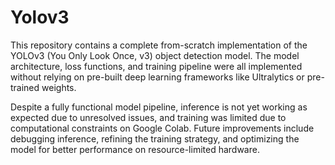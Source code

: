 # Yolov3
This repository contains a complete from-scratch implementation of the YOLOv3 (You Only Look Once, v3) object detection model. The model architecture, loss functions, and training pipeline were all implemented without relying on pre-built deep learning frameworks like Ultralytics or pre-trained weights.

Despite a fully functional model pipeline, inference is not yet working as expected due to unresolved issues, and training was limited due to computational constraints on Google Colab. Future improvements include debugging inference, refining the training strategy, and optimizing the model for better performance on resource-limited hardware.
